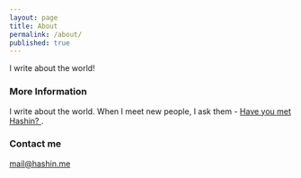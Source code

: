 ```yaml
---
layout: page
title: About
permalink: /about/
published: true
---
```


I write about the world!

### More Information

I write about the world. When I meet new people, I ask them - <a href="http://haveyoumethash.in" target="_blank">Have you met Hashin? </a>. 

### Contact me

[mail@hashin.me](mailto:mail@hashin.me)
